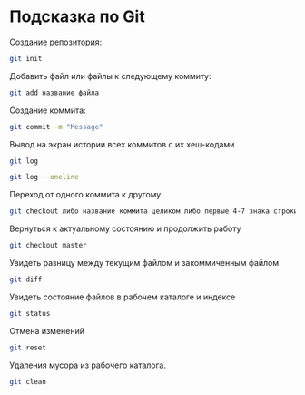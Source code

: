 # Подсказка по Git

Создание репозитория:
```sh
git init
```
Добавить файл или файлы к следующему коммиту:
```sh
git add название файла
```
Создание коммита:
```sh
git commit -m "Message"
```
Вывод на экран истории всех коммитов с их хеш-кодами
```sh
git log
```
```sh
git log --oneline
```
Переход от одного коммита к другому:
```sh
git checkout либо название коммита целиком либо первые 4-7 знака строки коммита
```
Вернуться к актуальному состоянию и продолжить работу
```sh
git checkout master
```
Увидеть разницу между текущим файлом и закоммиченным файлом
```sh
git diff
```
Увидеть состояние файлов в рабочем каталоге и индексе
```sh
git status
```
Отмена изменений
```sh
git reset
```
Удаления мусора из рабочего каталога.
```sh
git clean
```



